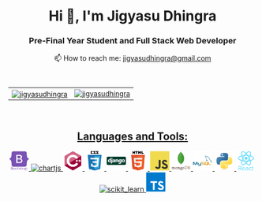 <h1 align="center">Hi 👋, I'm Jigyasu Dhingra</h1>
<h3 align="center">Pre-Final Year Student and Full Stack Web Developer</h3>

<p align="center"> 📫 How to reach me: <a href="mailto:jigyausdhingra@gmail.com">jigyasudhingra@gmail.com</b></p>

<p align="left">
</p>

<br>
<p algin="center">
<table align="center">
<tr>
<td>
<img align="center" height="200px" src="https://github-readme-stats.vercel.app/api?username=jigyasudhingra&show_icons=true&theme=dark&locale=en" alt="jigyasudhingra" />
<!-- <img  src="https://github-readme-streak-stats.herokuapp.com/?user=jigyasudhingra&theme=dark" alt="jigyasudhingra" /> -->
  
</td>
<td align="center">
<img height="200px" src="https://github-readme-streak-stats.herokuapp.com/?user=jigyasudhingra&theme=dark" alt="jigyasudhingra" />
<!-- <img align="center" height="195px" src="https://github-readme-stats.vercel.app/api/top-langs?username=jigyasudhingra&show_icons=true&theme=dark&locale=en&layout=compact" alt="jigyasudhingra" /> -->
</td>
  </tr>
</table>
</p>
<br>
<h2 align="center">Languages and Tools:</h3>
<p align="center"> <a href="https://getbootstrap.com" target="_blank" rel="noreferrer"> <img src="https://raw.githubusercontent.com/devicons/devicon/master/icons/bootstrap/bootstrap-plain-wordmark.svg" alt="bootstrap" width="40" height="40"/> </a> <a href="https://www.chartjs.org" target="_blank" rel="noreferrer"> <img src="https://www.chartjs.org/media/logo-title.svg" alt="chartjs" width="40" height="40"/> </a> <a href="https://www.w3schools.com/cpp/" target="_blank" rel="noreferrer"> <img src="https://raw.githubusercontent.com/devicons/devicon/master/icons/cplusplus/cplusplus-original.svg" alt="cplusplus" width="40" height="40"/> </a> <a href="https://www.w3schools.com/css/" target="_blank" rel="noreferrer"> <img src="https://raw.githubusercontent.com/devicons/devicon/master/icons/css3/css3-original-wordmark.svg" alt="css3" width="40" height="40"/> </a> <a href="https://www.djangoproject.com/" target="_blank" rel="noreferrer"> <img src="https://raw.githubusercontent.com/devicons/devicon/master/icons/django/django-original.svg" alt="django" width="40" height="40"/> </a> <a href="https://www.w3.org/html/" target="_blank" rel="noreferrer"> <img src="https://raw.githubusercontent.com/devicons/devicon/master/icons/html5/html5-original-wordmark.svg" alt="html5" width="40" height="40"/> </a> <a href="https://developer.mozilla.org/en-US/docs/Web/JavaScript" target="_blank" rel="noreferrer"> <img src="https://raw.githubusercontent.com/devicons/devicon/master/icons/javascript/javascript-original.svg" alt="javascript" width="40" height="40"/> </a> <a href="https://www.mongodb.com/" target="_blank" rel="noreferrer"> <img src="https://raw.githubusercontent.com/devicons/devicon/master/icons/mongodb/mongodb-original-wordmark.svg" alt="mongodb" width="40" height="40"/> </a> <a href="https://www.mysql.com/" target="_blank" rel="noreferrer"> <img src="https://raw.githubusercontent.com/devicons/devicon/master/icons/mysql/mysql-original-wordmark.svg" alt="mysql" width="40" height="40"/> </a> <a href="https://www.python.org" target="_blank" rel="noreferrer"> <img src="https://raw.githubusercontent.com/devicons/devicon/master/icons/python/python-original.svg" alt="python" width="40" height="40"/> </a> <a href="https://reactjs.org/" target="_blank" rel="noreferrer"> <img src="https://raw.githubusercontent.com/devicons/devicon/master/icons/react/react-original-wordmark.svg" alt="react" width="40" height="40"/> </a> <a href="https://scikit-learn.org/" target="_blank" rel="noreferrer"> <img src="https://upload.wikimedia.org/wikipedia/commons/0/05/Scikit_learn_logo_small.svg" alt="scikit_learn" width="40" height="40"/> </a> <a href="https://www.typescriptlang.org/" target="_blank" rel="noreferrer"> <img src="https://raw.githubusercontent.com/devicons/devicon/master/icons/typescript/typescript-original.svg" alt="typescript" width="40" height="40"/> </a> </p>
